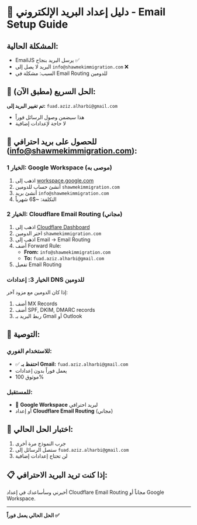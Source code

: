 # 📧 دليل إعداد البريد الإلكتروني - Email Setup Guide

## المشكلة الحالية:
- EmailJS يرسل البريد بنجاح ✅
- البريد لا يصل إلى `info@shawmekimmigration.com` ❌
- السبب: مشكلة في Email Routing للدومين

## 🚀 الحل السريع (مطبق الآن):
**تم تغيير البريد إلى:** `fuad.aziz.alharbi@gmail.com`
- هذا سيضمن وصول الرسائل فوراً
- لا حاجة لإعدادات إضافية

## 🏢 للحصول على بريد احترافي (info@shawmekimmigration.com):

### الخيار 1: Google Workspace (موصى به)
1. اذهب إلى [workspace.google.com](https://workspace.google.com)
2. أنشئ حساب للدومين `shawmekimmigration.com`
3. أنشئ بريد `info@shawmekimmigration.com`
4. التكلفة: ~$6 شهرياً

### الخيار 2: Cloudflare Email Routing (مجاني)
1. اذهب إلى [Cloudflare Dashboard](https://dash.cloudflare.com)
2. اختر الدومين `shawmekimmigration.com`
3. اذهب إلى Email → Email Routing
4. أضف Forward Rule:
   - **From:** `info@shawmekimmigration.com`
   - **To:** `fuad.aziz.alharbi@gmail.com`
5. تفعيل Email Routing

### الخيار 3: إعدادات DNS للدومين
إذا كان الدومين مع مزود آخر:
1. أضف MX Records
2. أضف SPF, DKIM, DMARC records
3. ربط البريد بـ Gmail أو Outlook

## 🎯 التوصية:

### للاستخدام الفوري:
- ✅ **احتفظ بـ Gmail:** `fuad.aziz.alharbi@gmail.com`
- يعمل فوراً بدون إعدادات
- موثوق 100%

### للمستقبل:
- 🏢 **Google Workspace** لبريد احترافي
- أو إعداد **Cloudflare Email Routing** (مجاني)

## 🧪 اختبار الحل الحالي:
1. جرب النموذج مرة أخرى
2. ستصل الرسائل إلى `fuad.aziz.alharbi@gmail.com`
3. لن تحتاج إعدادات إضافية

## 📋 إذا كنت تريد البريد الاحترافي:
أخبرني وسأساعدك في إعداد Cloudflare Email Routing مجاناً أو Google Workspace.

---
**الحل الحالي يعمل فوراً ✅** 